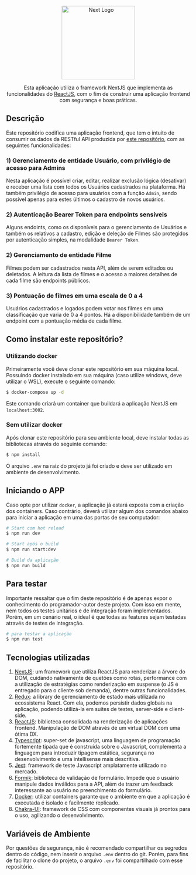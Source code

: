 <p align="center">
  <a href="https://nextjs.org/" target="blank"><img src="https://seeklogo.com/images/N/next-js-logo-7929BCD36F-seeklogo.com.png" width="200" alt="Next Logo" /></a>
</p>

[circleci-image]: https://img.shields.io/circleci/build/github/nestjs/nest/master?token=abc123def456
[circleci-url]: https://circleci.com/gh/nestjs/nest

  <p align="center">Esta aplicação utiliza o framework NextJS que implementa as funcionalidades do <a href="https://react.dev/" target="_blank">ReactJS</a>, com o fim de construir uma aplicação frontend com segurança e boas práticas.</p>
    <p align="center">
    
## Descrição
Este repositório codifica uma aplicação frontend, que tem o intuito de consumir os dados da RESTful API produzida por [este repositório](https://github.com/jgsneves/imdb-nestjs-api), com as seguintes funcionalidades:
### 1) Gerenciamento de entidade Usuário, com privilégio de acesso para Admins
Nesta aplicação é possível criar, editar, realizar exclusão lógica (desativar) e receber uma lista com todos os Usuários cadastrados na plataforma. Há também privilégio de acesso para usuários com a função `Admin`, sendo possível apenas para estes últimos o cadastro de novos usuários.
### 2) Autenticação Bearer Token para endpoints sensíveis
Alguns endoints, como os disponíveis para o gerenciamento de Usuários e também os relativos a cadastro, edição e deleção de Filmes são protegidos por autenticação simples, na modalidade `Bearer Token`.
### 2) Gerenciamento de entidade Filme
Filmes podem ser cadastrados nesta API, além de serem editados ou deletados. A leitura da lista de filmes e o acesso a maiores detalhes de cada filme são endpoints públicos.
### 3) Pontuação de filmes em uma escala de 0 a 4
Usuários cadastrados e logados podem votar nos filmes em uma classificação que varia de 0 a 4 pontos. Há a disponibilidade também de um endpoint com a pontuação média de cada filme.

## Como instalar este repositório?
### Utilizando docker
Primeiramente você deve clonar este repositório em sua máquina local. Possuindo docker instalado em sua máquina (caso utilize windows, deve utilizar o WSL), execute o seguinte comando:
```bash
$ docker-compose up -d
```
Este comando criará um container que buildará a aplicação NextJS em `localhost:3002`.

### Sem utilizar docker
Após clonar este repositório para seu ambiente local, deve instalar todas as bibliotecas através do seguinte comando:
```bash
$ npm install
```
O arquivo `.env` na raiz do projeto já foi criado e deve ser utilizado em ambiente de desenvolvimento.

## Iniciando o APP
Caso opte por utilizar `docker`, a aplicação já estará exposta com a criação dos containers. Caso contrário, deverá utilizar algum dos comandos abaixo para iniciar a aplicação em uma das portas de seu computador:
```bash
# Start com hot reload
$ npm run dev

# Start após o build
$ npm run start:dev

# Build da aplicação
$ npm run build
```
## Para testar
Importante ressaltar que o fim deste repositório é de apenas expor o conhecimento do programador-autor deste projeto. Com isso em mente, nem todos os testes unitários e de integração foram implementados. Porém, em um cenário real, o ideal é que todas as features sejam testadas através de testes de integração.
```bash
# para testar a aplicação
$ npm run test
```

## Tecnologias utilizadas

 1. [NextJS](https://nestjs.com/): um framework que utiliza ReactJS para renderizar a árvore do DOM, cuidando nativamente de quetões como rotas, performance com a utilização de estratégias como renderização em suspense (o JS é entregado para o cliente sob demanda), dentre outras funcionalidades.
 2. [Redux](https://redux.js.org/): a library de gerenciamento de estado mais utilizada no ecossistema React. Com ela, podemos persistir dados globais na aplicação, podendo utilizá-la em suites de testes, server-side e client-side.
 3. [ReactJS](https://react.dev/): biblioteca consolidada na renderização de aplicações frontend. Manipulação de DOM através de um virtual DOM com uma ótima DX.
 4. [Typescript](https://www.typescriptlang.org/): super-set de javascript, uma linguagem de programação fortemente tipada que é construída sobre o Javascript, complementa a linguagem para introduzir tipagem estática, segurança no desenvolvimento e uma intellisense mais descritiva.
 5. [Jest](https://jestjs.io/pt-BR/): framework de teste Javascript amplatamente utilizado no mercado.
 6. [Formik](https://formik.org/): biblioteca de validação de formulário. Impede que o usuário manipule dados inválidos para a API, além de trazer um feedback interessante ao usuário no preenchimento do formulário.
 7. [Docker](https://www.docker.com/): utilizar containers garante que o ambiente em que a aplicação é executada é isolado e facilmente replicado. 
 8. [Chakra-UI](https://chakra-ui.com/): framework de CSS com componentes visuais já prontos para o uso, agilizando o desenvolvimento.

## Variáveis de Ambiente
Por questões de segurança, não é recomendado compartilhar os segredos dentro do código, nem inserir o arquivo `.env` dentro do git. Porém, para fins de facilitar o clone do projeto, o arquivo `.env` foi compartilhado com esse repositório.

